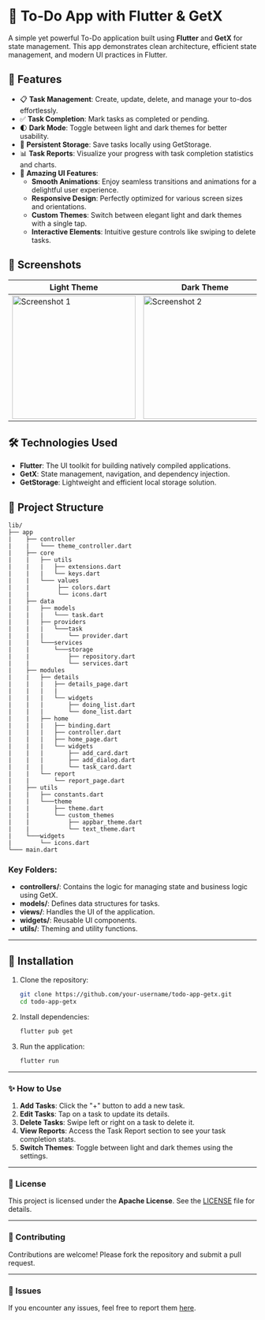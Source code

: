 # 📝 To-Do App with Flutter & GetX

A simple yet powerful To-Do application built using **Flutter** and **GetX** for state management. This app demonstrates clean architecture, efficient state management, and modern UI practices in Flutter.

## 🚀 Features

- 📋 **Task Management**: Create, update, delete, and manage your to-dos effortlessly.
- ✅ **Task Completion**: Mark tasks as completed or pending.
- 🌓 **Dark Mode**: Toggle between light and dark themes for better usability.
- 📂 **Persistent Storage**: Save tasks locally using GetStorage.
- 📊 **Task Reports**: Visualize your progress with task completion statistics and charts.
- 🎨 **Amazing UI Features**:
    - **Smooth Animations**: Enjoy seamless transitions and animations for a delightful user experience.
    - **Responsive Design**: Perfectly optimized for various screen sizes and orientations.
    - **Custom Themes**: Switch between elegant light and dark themes with a single tap.
    - **Interactive Elements**: Intuitive gesture controls like swiping to delete tasks.


## 📱 Screenshots

| Light Theme                                                                                                                                                     | Dark Theme                                                                                                                                                     |
|-----------------------------------------------------------------------------------------------------------------------------------------------------------------|----------------------------------------------------------------------------------------------------------------------------------------------------------------|
| <img src="https://github.com/kamal66/todo_app_getx/blob/main/screenshots/light_ss.gif?raw=true" width="250" height="auto" alt="Screenshot 1"/> | <img src="https://github.com/kamal66/flutter_live_location_tracking/blob/main/screenshots/dark_ss.png?raw=true" width="250" height="auto" alt="Screenshot 2"/> |


## 🛠️ Technologies Used

- **Flutter**: The UI toolkit for building natively compiled applications.
- **GetX**: State management, navigation, and dependency injection.
- **GetStorage**: Lightweight and efficient local storage solution.


## 📂 Project Structure

```plaintext
lib/
├── app
|    ├── controller
|    |   └─── theme_controller.dart
|    ├── core
|    |   ├── utils
|    |   |   ├── extensions.dart
|    |   |   └── keys.dart
|    |   └─── values
|    |        ├── colors.dart
|    |        └── icons.dart
|    ├── data
|    |   ├── models
|    |   |   └─── task.dart
|    |   ├── providers
|    |   |   └───task
|    |   |       └── provider.dart
|    |   └───services
|    |       └───storage
|    |           ├── repository.dart
|    |           └── services.dart
|    ├── modules
|    |   ├── details
|    |   |   ├── details_page.dart
|    |   |   |
|    |   |   └── widgets
|    |   |       ├── doing_list.dart
|    |   |       └── done_list.dart
|    |   ├── home
|    |   |   ├── binding.dart
|    |   |   ├── controller.dart
|    |   |   ├── home_page.dart
|    |   |   └── widgets
|    |   |       ├── add_card.dart
|    |   |       ├── add_dialog.dart
|    |   |       └── task_card.dart
|    |   └── report
|    |       └── report_page.dart
|    ├── utils
|    |   ├── constants.dart
|    |   └───theme
|    |       ├── theme.dart
|    |       └── custom_themes
|    |           ├── appbar_theme.dart
|    |           └── text_theme.dart
|    └───widgets
|        └── icons.dart
└─── main.dart  
```

### Key Folders:
- **controllers/**: Contains the logic for managing state and business logic using GetX.
- **models/**: Defines data structures for tasks.
- **views/**: Handles the UI of the application.
- **widgets/**: Reusable UI components.
- **utils/**: Theming and utility functions.

---

## 🧰 Installation

1. Clone the repository:
   ```bash
   git clone https://github.com/your-username/todo-app-getx.git
   cd todo-app-getx
   ```
2. Install dependencies:
   ```bash
   flutter pub get
   ```
3. Run the application:
   ```bash
   flutter run
   ```

---   

### ✨ How to Use
1. **Add Tasks**: Click the "+" button to add a new task.
2. **Edit Tasks**: Tap on a task to update its details.
3. **Delete Tasks**: Swipe left or right on a task to delete it.
4. **View Reports**: Access the Task Report section to see your task completion stats.
5. **Switch Themes**: Toggle between light and dark themes using the settings.

---

### 📄 License
This project is licensed under the **Apache License**. See the [LICENSE](LICENSE.txt) file for details.

---

### 🙌 Contributing
Contributions are welcome! Please fork the repository and submit a pull request.

---

### 🐛 Issues
If you encounter any issues, feel free to report them [here](https://github.com/kamal66/todo_app_getx/issues).